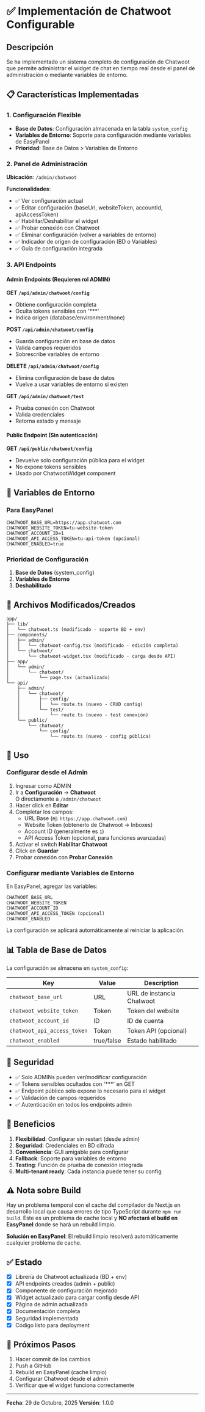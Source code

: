 # ✅ Implementación de Chatwoot Configurable

## Descripción

Se ha implementado un sistema completo de configuración de Chatwoot que permite administrar el widget de chat en tiempo real desde el panel de administración o mediante variables de entorno.

## 📋 Características Implementadas

### 1. Configuración Flexible

- **Base de Datos**: Configuración almacenada en la tabla `system_config`
- **Variables de Entorno**: Soporte para configuración mediante variables de EasyPanel
- **Prioridad**: Base de Datos > Variables de Entorno

### 2. Panel de Administración

**Ubicación**: `/admin/chatwoot`

**Funcionalidades**:
- ✅ Ver configuración actual
- ✅ Editar configuración (baseUrl, websiteToken, accountId, apiAccessToken)
- ✅ Habilitar/Deshabilitar el widget
- ✅ Probar conexión con Chatwoot
- ✅ Eliminar configuración (volver a variables de entorno)
- ✅ Indicador de origen de configuración (BD o Variables)
- ✅ Guía de configuración integrada

### 3. API Endpoints

#### Admin Endpoints (Requieren rol ADMIN)

**GET `/api/admin/chatwoot/config`**
- Obtiene configuración completa
- Oculta tokens sensibles con '***'
- Indica origen (database/environment/none)

**POST `/api/admin/chatwoot/config`**
- Guarda configuración en base de datos
- Valida campos requeridos
- Sobrescribe variables de entorno

**DELETE `/api/admin/chatwoot/config`**
- Elimina configuración de base de datos
- Vuelve a usar variables de entorno si existen

**GET `/api/admin/chatwoot/test`**
- Prueba conexión con Chatwoot
- Valida credenciales
- Retorna estado y mensaje

#### Public Endpoint (Sin autenticación)

**GET `/api/public/chatwoot/config`**
- Devuelve solo configuración pública para el widget
- No expone tokens sensibles
- Usado por ChatwootWidget component

## 🔧 Variables de Entorno

### Para EasyPanel

```env
CHATWOOT_BASE_URL=https://app.chatwoot.com
CHATWOOT_WEBSITE_TOKEN=tu-website-token
CHATWOOT_ACCOUNT_ID=1
CHATWOOT_API_ACCESS_TOKEN=tu-api-token (opcional)
CHATWOOT_ENABLED=true
```

### Prioridad de Configuración

1. **Base de Datos** (system_config)
2. **Variables de Entorno**
3. **Deshabilitado**

## 📁 Archivos Modificados/Creados

```
app/
├── lib/
│   └── chatwoot.ts (modificado - soporte BD + env)
├── components/
│   ├── admin/
│   │   └── chatwoot-config.tsx (modificado - edición completa)
│   └── chatwoot/
│       └── chatwoot-widget.tsx (modificado - carga desde API)
├── app/
│   └── admin/
│       └── chatwoot/
│           └── page.tsx (actualizado)
└── api/
    ├── admin/
    │   └── chatwoot/
    │       ├── config/
    │       │   └── route.ts (nuevo - CRUD config)
    │       └── test/
    │           └── route.ts (nuevo - test conexión)
    └── public/
        └── chatwoot/
            └── config/
                └── route.ts (nuevo - config pública)
```

## 🚀 Uso

### Configurar desde el Admin

1. Ingresar como ADMIN
2. Ir a **Configuración** → **Chatwoot**  
   O directamente a `/admin/chatwoot`
3. Hacer click en **Editar**
4. Completar los campos:
   - URL Base (ej: `https://app.chatwoot.com`)
   - Website Token (obtenerlo de Chatwoot → Inboxes)
   - Account ID (generalmente es `1`)
   - API Access Token (opcional, para funciones avanzadas)
5. Activar el switch **Habilitar Chatwoot**
6. Click en **Guardar**
7. Probar conexión con **Probar Conexión**

### Configurar mediante Variables de Entorno

En EasyPanel, agregar las variables:

```
CHATWOOT_BASE_URL
CHATWOOT_WEBSITE_TOKEN  
CHATWOOT_ACCOUNT_ID
CHATWOOT_API_ACCESS_TOKEN (opcional)
CHATWOOT_ENABLED
```

La configuración se aplicará automáticamente al reiniciar la aplicación.

## 📊 Tabla de Base de Datos

La configuración se almacena en `system_config`:

| Key | Value | Description |
|-----|-------|-------------|
| `chatwoot_base_url` | URL | URL de instancia Chatwoot |
| `chatwoot_website_token` | Token | Token del website |
| `chatwoot_account_id` | ID | ID de cuenta |
| `chatwoot_api_access_token` | Token | Token API (opcional) |
| `chatwoot_enabled` | true/false | Estado habilitado |

## 🔐 Seguridad

- ✅ Solo ADMINs pueden ver/modificar configuración
- ✅ Tokens sensibles ocultados con '***' en GET
- ✅ Endpoint público solo expone lo necesario para el widget
- ✅ Validación de campos requeridos
- ✅ Autenticación en todos los endpoints admin

## 🎯 Beneficios

1. **Flexibilidad**: Configurar sin restart (desde admin)
2. **Seguridad**: Credenciales en BD cifrada
3. **Conveniencia**: GUI amigable para configurar
4. **Fallback**: Soporte para variables de entorno
5. **Testing**: Función de prueba de conexión integrada
6. **Multi-tenant ready**: Cada instancia puede tener su config

## ⚠️ Nota sobre Build

Hay un problema temporal con el cache del compilador de Next.js en desarrollo local que causa errores de tipo TypeScript durante `npm run build`. Este es un problema de cache local y **NO afectará el build en EasyPanel** donde se hará un rebuild limpio.

**Solución en EasyPanel**: El rebuild limpio resolverá automáticamente cualquier problema de cache.

## ✅ Estado

- [x] Librería de Chatwoot actualizada (BD + env)
- [x] API endpoints creados (admin + public)
- [x] Componente de configuración mejorado
- [x] Widget actualizado para cargar config desde API
- [x] Página de admin actualizada
- [x] Documentación completa
- [x] Seguridad implementada
- [x] Código listo para deployment

## 🔄 Próximos Pasos

1. Hacer commit de los cambios
2. Push a GitHub
3. Rebuild en EasyPanel (cache limpio)
4. Configurar Chatwoot desde el admin
5. Verificar que el widget funciona correctamente

---

**Fecha**: 29 de Octubre, 2025
**Versión**: 1.0.0
